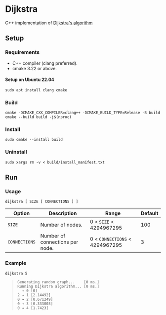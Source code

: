 # Dijkstra
C++ implementation of [Dijkstra's algorithm](https://en.wikipedia.org/wiki/Dijkstra%27s_algorithm)

## Setup

### Requirements

- C++ compiler (clang preferred).
- cmake 3.22 or above.

#### Setup on Ubuntu 22.04

```shell
sudo apt install clang cmake
```

### Build

```shell
cmake -DCMAKE_CXX_COMPILER=clang++ -DCMAKE_BUILD_TYPE=Release -B build
cmake --build build -j$(nproc)
```

### Install

```shell
sudo cmake --install build
```

### Uninstall

```shell
sudo xargs rm -v < build/install_manifest.txt
```

## Run

### Usage

```
dijkstra [ SIZE [ CONNECTIONS ] ]
```

|Option|Description|Range|Default|
|---|---|---|---|
|`SIZE`|Number of nodes.|0 < `SIZE` < 4294967295|100|
|`CONNECTIONS`|Number of connections per node.|0 < `CONNECTIONS` < 4294967295|3|

### Example

```shell
dijkstra 5
```

> ```
> Generating random graph...    [0 ms.]
> Running Dijkstra algorithm... [0 ms.]
>   → 0 [0]
> 2 → 1 [2.14492]
> 0 → 2 [0.671249]
> 0 → 3 [0.333003]
> 0 → 4 [1.7423]
> ```
